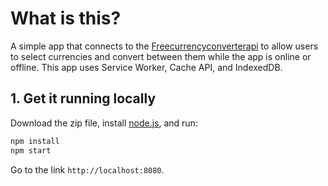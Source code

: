 # What is this?
A simple app that connects to the [Freecurrencyconverterapi](https://free.currencyconverterapi.com/) to allow users to select currencies and convert between them while the app is online or offline.
This app uses Service Worker, Cache API, and IndexedDB.
 
## 1. Get it running locally
Download the zip file, install [node.js](http://nodejs.org/), and run:
```sh
npm install
npm start
```
Go to the link `http://localhost:8080`.
